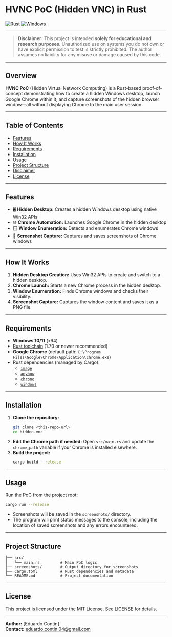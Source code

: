 # HVNC PoC (Hidden VNC) in Rust

[![Rust](https://img.shields.io/badge/Rust-1.70%2B-blue?logo=rust)](https://www.rust-lang.org/) [![Windows](https://img.shields.io/badge/Platform-Windows-blue?logo=windows)](https://www.microsoft.com/windows)

---

> **Disclaimer:**
> This project is intended **solely for educational and research purposes**. Unauthorized use on systems you do not own or have explicit permission to test is strictly prohibited. The author assumes no liability for any misuse or damage caused by this code.

---

## Overview

**HVNC PoC** (Hidden Virtual Network Computing) is a Rust-based proof-of-concept demonstrating how to create a hidden Windows desktop, launch Google Chrome within it, and capture screenshots of the hidden browser window—all without displaying Chrome to the main user session.

---

## Table of Contents

- [Features](#features)
- [How It Works](#how-it-works)
- [Requirements](#requirements)
- [Installation](#installation)
- [Usage](#usage)
- [Project Structure](#project-structure)
- [Disclaimer](#disclaimer)
- [License](#license)

---

## Features

- 🖥️ **Hidden Desktop:** Creates a hidden Windows desktop using native Win32 APIs
- 🌐 **Chrome Automation:** Launches Google Chrome in the hidden desktop
- 🪟 **Window Enumeration:** Detects and enumerates Chrome windows
- 📸 **Screenshot Capture:** Captures and saves screenshots of Chrome windows

---

## How It Works

1. **Hidden Desktop Creation:** Uses Win32 APIs to create and switch to a hidden desktop.
2. **Chrome Launch:** Starts a new Chrome process in the hidden desktop.
3. **Window Enumeration:** Finds Chrome windows and checks their visibility.
4. **Screenshot Capture:** Captures the window content and saves it as a PNG file.

---

## Requirements

- **Windows 10/11** (x64)
- [Rust toolchain](https://rustup.rs/) (1.70 or newer recommended)
- **Google Chrome** (default path: `C:\Program Files\Google\Chrome\Application\chrome.exe`)
- Rust dependencies (managed by Cargo):
  - [`image`](https://crates.io/crates/image)
  - [`anyhow`](https://crates.io/crates/anyhow)
  - [`chrono`](https://crates.io/crates/chrono)
  - [`windows`](https://crates.io/crates/windows)

---

## Installation

1. **Clone the repository:**
   ```sh
   git clone <this-repo-url>
   cd hidden-vnc
   ```
2. **Edit the Chrome path if needed:**
   Open `src/main.rs` and update the `chrome_path` variable if your Chrome is installed elsewhere.
3. **Build the project:**
   ```sh
   cargo build --release
   ```

---

## Usage

Run the PoC from the project root:

```sh
cargo run --release
```

- Screenshots will be saved in the `screenshots/` directory.
- The program will print status messages to the console, including the location of saved screenshots and any errors encountered.

---

## Project Structure

```
├── src/
│   └── main.rs         # Main PoC logic
├── screenshots/        # Output directory for screenshots
├── Cargo.toml          # Rust dependencies and metadata
└── README.md           # Project documentation
```

---

## License

This project is licensed under the MIT License. See [LICENSE](LICENSE) for details.

---

**Author:** [Eduardo Contin]  
**Contact:** <eduardo.contin.04@gmail.com> 